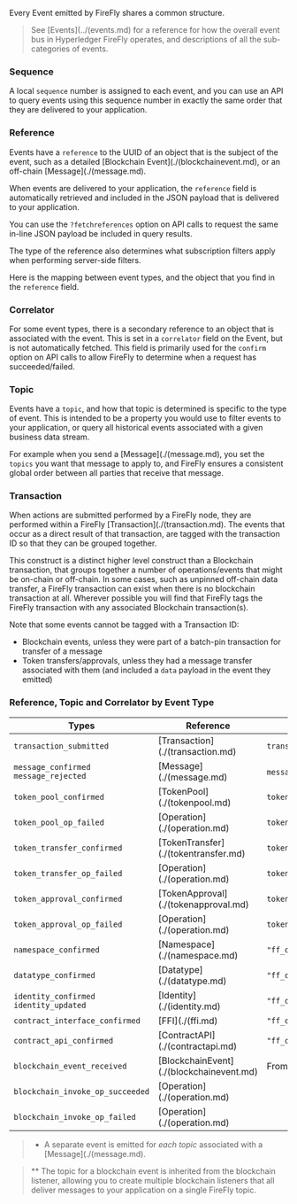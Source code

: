 Every Event emitted by FireFly shares a common structure.

> See [Events](../(events.md) for a reference for how the overall event bus
in Hyperledger FireFly operates, and descriptions of all the sub-categories
of events.

### Sequence

A local `sequence` number is assigned to each event, and you can
use an API to query events using this sequence number in exactly the same
order that they are delivered to your application.

### Reference

Events have a `reference` to the UUID of an object that is the subject of the event,
such as a detailed [Blockchain Event](./(blockchainevent.md), or an off-chain
[Message](./(message.md).

When events are delivered to your application, the `reference` field is
automatically retrieved and included in the JSON payload
that is delivered to your application.

You can use the `?fetchreferences` option on API calls to request the same
in-line JSON payload be included in query results.

The type of the reference also determines what subscription filters apply
when performing server-side filters.

Here is the mapping between event types, and the object that you find in
the `reference` field.

### Correlator

For some event types, there is a secondary reference to an object that is
associated with the event. This is set in a `correlator` field on the 
Event, but is not automatically fetched. This field is primarily used
for the `confirm` option on API calls to allow FireFly to determine
when a request has succeeded/failed.

### Topic

Events have a `topic`, and how that topic is determined is specific to
the type of event. This is intended to be a property you would use to
filter events to your application, or query all historical events
associated with a given business data stream.

For example when you send a [Message](./(message.md), you set the `topics`
you want that message to apply to, and FireFly ensures a consistent global
order between all parties that receive that message.

### Transaction

When actions are submitted performed by a FireFly node, they are performed
within a FireFly [Transaction](./(transaction.md). The events that occur
as a direct result of that transaction, are tagged with the transaction
ID so that they can be grouped together.

This construct is a distinct higher level construct than a Blockchain
transaction, that groups together a number of operations/events that
might be on-chain or off-chain. In some cases, such as unpinned off-chain
data transfer, a FireFly transaction can exist when there is no
blockchain transaction at all.
Wherever possible you will find that FireFly tags the FireFly transaction
with any associated Blockchain transaction(s).

Note that some events cannot be tagged with a Transaction ID:

- Blockchain events, unless they were part of a batch-pin transaction
  for transfer of a message
- Token transfers/approvals, unless they had a message transfer associated
  with them (and included a `data` payload in the event they emitted)

### Reference, Topic and Correlator by Event Type

| Types                                       | Reference                            | Topic                       | Correlator              |
|---------------------------------------------|--------------------------------------|-----------------------------|-------------------------|
| `transaction_submitted`                     | [Transaction](./(transaction.md)         | `transaction.type`          |                         |
| `message_confirmed`<br/>`message_rejected`  | [Message](./(message.md)                 | `message.header.topics[i]`* | `message.header.cid`    |
| `token_pool_confirmed`                      | [TokenPool](./(tokenpool.md)             | `tokenPool.id`              |                         |
| `token_pool_op_failed`                      | [Operation](./(operation.md)             | `tokenPool.id`              | `tokenPool.id`          |
| `token_transfer_confirmed`                  | [TokenTransfer](./(tokentransfer.md)     | `tokenPool.id`              |                         |
| `token_transfer_op_failed`                  | [Operation](./(operation.md)             | `tokenPool.id`              | `tokenTransfer.localId` |
| `token_approval_confirmed`                  | [TokenApproval](./(tokenapproval.md)     | `tokenPool.id`              |                         |
| `token_approval_op_failed`                  | [Operation](./(operation.md)             | `tokenPool.id`              | `tokenApproval.localId` |
| `namespace_confirmed`                       | [Namespace](./(namespace.md)             | `"ff_definition"`           |                         |
| `datatype_confirmed`                        | [Datatype](./(datatype.md)               | `"ff_definition"`           |                         |
| `identity_confirmed`<br/>`identity_updated` | [Identity](./(identity.md)               | `"ff_definition"`           |                         |
| `contract_interface_confirmed`              | [FFI](./(ffi.md)                         | `"ff_definition"`           |                         |
| `contract_api_confirmed`                    | [ContractAPI](./(contractapi.md)         | `"ff_definition"`           |                         |
| `blockchain_event_received`                 | [BlockchainEvent](./(blockchainevent.md) | From listener **            |                         |
| `blockchain_invoke_op_succeeded`            | [Operation](./(operation.md)             |                             |                         |
| `blockchain_invoke_op_failed`               | [Operation](./(operation.md)             |                             |                         |

> * A separate event is emitted for _each topic_ associated with a [Message](./(message.md).

> ** The topic for a blockchain event is inherited from the blockchain listener,
>    allowing you to create multiple blockchain listeners that all deliver messages
>    to your application on a single FireFly topic.
